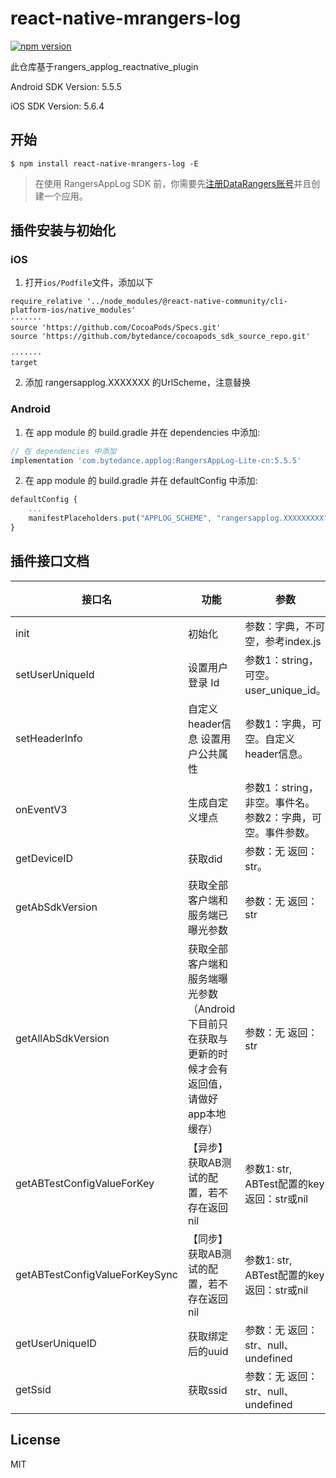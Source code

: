 # react-native-mrangers-log

[![npm version](https://badge.fury.io/js/react-native-mrangers-log.svg)](https://badge.fury.io/js/react-native-mrangers-log)

此仓库基于rangers_applog_reactnative_plugin

Android SDK Version: 5.5.5

iOS SDK Version: 5.6.4

## 开始

`$ npm install react-native-mrangers-log -E`

>在使用 RangersAppLog SDK 前，你需要先[注册DataRangers账号](https://datarangers.com.cn/help/doc?lid=1867&did=40001)并且创建一个应用。


## 插件安装与初始化

### iOS

1. 打开`ios/Podfile`文件，添加以下
```
require_relative '../node_modules/@react-native-community/cli-platform-ios/native_modules'
·······
source 'https://github.com/CocoaPods/Specs.git'
source 'https://github.com/bytedance/cocoapods_sdk_source_repo.git'

·······
target
```

2. 添加 rangersapplog.XXXXXXX 的UrlScheme，注意替换

### Android

1. 在 app module 的 build.gradle 并在 dependencies 中添加:

```javascript
// 在 dependencies 中添加
implementation 'com.bytedance.applog:RangersAppLog-Lite-cn:5.5.5'

```

2. 在 app module 的 build.gradle 并在 defaultConfig 中添加:

```javascript
defaultConfig {
	...
	manifestPlaceholders.put("APPLOG_SCHEME", "rangersapplog.XXXXXXXXX".toLowerCase())
}

```


## 插件接口文档

| 接口名                     | 功能                              | 参数                                                        | 支持平台     |
|----------------------------|-----------------------------------|-------------------------------------------------------------|--------------|
| init | 初始化 | 参数：字典，不可空，参考index.js | iOS，Android |
| setUserUniqueId            | 设置用户登录 Id                   | 参数1：string，可空。user_unique_id。                       | iOS, Android |
| setHeaderInfo              | 自定义header信息 设置用户公共属性 | 参数1：字典，可空。自定义header信息。                       | iOS, Android |
| onEventV3                  | 生成自定义埋点                    | 参数1：string，非空。事件名。 参数2：字典，可空。事件参数。 | iOS, Android |
| getDeviceID                | 获取did                   | 参数：无 返回：str。                                        | iOS, Android          |
| getAbSdkVersion            | 获取全部客户端和服务端已曝光参数  | 参数：无 返回：str                                          | iOS, Android          |
| getAllAbSdkVersion         | 获取全部客户端和服务端曝光参数（Android下目前只在获取与更新的时候才会有返回值，请做好app本地缓存） | 参数：无 返回：str                                          | iOS, Android          |
| getABTestConfigValueForKey | 【异步】获取AB测试的配置，若不存在返回nil | 参数1: str, ABTest配置的key 返回：str或nil                  | iOS, Android          |
| getABTestConfigValueForKeySync | 【同步】获取AB测试的配置，若不存在返回nil | 参数1: str, ABTest配置的key 返回：str或nil | iOS, Android |
| getUserUniqueID | 获取绑定后的uuid | 参数：无 返回：str、null、undefined | iOS, Android |
| getSsid | 获取ssid | 参数：无 返回：str、null、undefined | iOS, Android |


## License

MIT
